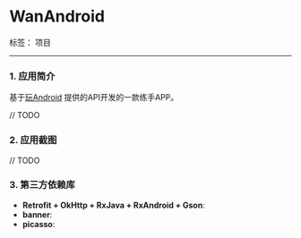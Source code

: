 # WanAndroid

标签： 项目

---

### 1. 应用简介

基于[玩Android](https://www.wanandroid.com/) 提供的API开发的一款练手APP。

// TODO

### 2. 应用截图

// TODO

### 3. 第三方依赖库


- **Retrofit + OkHttp + RxJava + RxAndroid + Gson**: 
- **banner**: 
- **picasso**: 